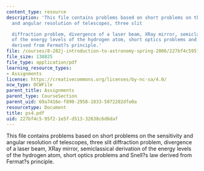 ```yaml
---
content_type: resource
description: 'This file contains problems based on short problems on the sensitivity
  and angular resolution of telescopes, three slit

  diffraction problem, divergence of a laser beam, XRay mirror, semiclassical derivation
  of the energy levels of the hydrogen atom, short optics problems and Snell?s law
  derived from Fermat?s principle.'
file: /courses/8-282j-introduction-to-astronomy-spring-2006/227bf4c595f21e5fd51332638c6d6daf_ps4.pdf
file_size: 138825
file_type: application/pdf
learning_resource_types:
- Assignments
license: https://creativecommons.org/licenses/by-nc-sa/4.0/
ocw_type: OCWFile
parent_title: Assignments
parent_type: CourseSection
parent_uid: 69a7416e-f890-2958-1833-5072202dfe0a
resourcetype: Document
title: ps4.pdf
uid: 227bf4c5-95f2-1e5f-d513-32638c6d6daf
---
```

This file contains problems based on short problems on the sensitivity and angular resolution of telescopes, three slit
diffraction problem, divergence of a laser beam, XRay mirror, semiclassical derivation of the energy levels of the hydrogen atom, short optics problems and Snell?s law derived from Fermat?s principle.